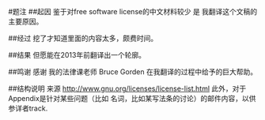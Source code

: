 #题注
##起因
鉴于对free software license的中文材料较少 是 我翻译这个文稿的主要原因。

##经过
挖了才知道里面的内容太多，颇费时间。

##结果
但愿能在2013年前翻译出一个轮廓。


##鸣谢
感谢 我的法律课老师 Bruce Gorden 在我翻译的过程中给予的巨大帮助。

##结构说明
来源 http://www.gnu.org/licenses/license-list.html
此外，对于Appendix是针对某些问题（比如 名词，比如某写法条的讨论）的邮件内容，以供参详者track. 